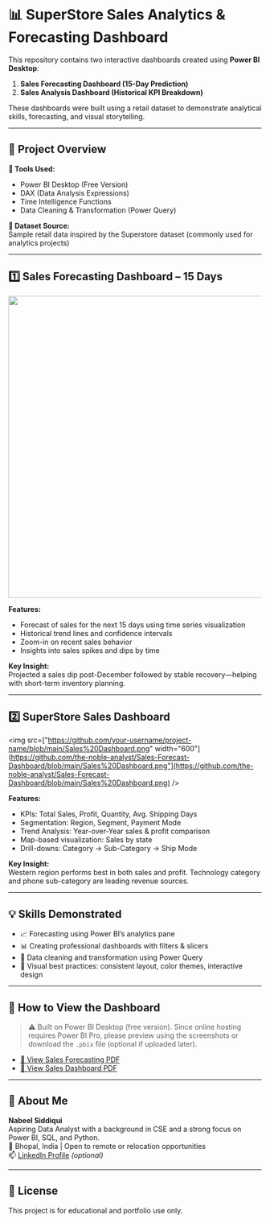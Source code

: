 # 📊 SuperStore Sales Analytics & Forecasting Dashboard

This repository contains two interactive dashboards created using **Power BI Desktop**:

1. **Sales Forecasting Dashboard (15-Day Prediction)**
2. **Sales Analysis Dashboard (Historical KPI Breakdown)**

These dashboards were built using a retail dataset to demonstrate analytical skills, forecasting, and visual storytelling.

---

## 📁 Project Overview

**🔧 Tools Used:**  
- Power BI Desktop (Free Version)  
- DAX (Data Analysis Expressions)  
- Time Intelligence Functions  
- Data Cleaning & Transformation (Power Query)

**📂 Dataset Source:**  
Sample retail data inspired by the Superstore dataset (commonly used for analytics projects)

---

## 1️⃣ Sales Forecasting Dashboard – 15 Days

<img src="https://github.com/your-username/project-name/blob/main/Sales%20Forecasting.png" width="600" />

**Features:**
- Forecast of sales for the next 15 days using time series visualization
- Historical trend lines and confidence intervals
- Zoom-in on recent sales behavior
- Insights into sales spikes and dips by time

**Key Insight:**  
Projected a sales dip post-December followed by stable recovery—helping with short-term inventory planning.

---

## 2️⃣ SuperStore Sales Dashboard

<img src=["https://github.com/your-username/project-name/blob/main/Sales%20Dashboard.png" width="600"](https://github.com/the-noble-analyst/Sales-Forecast-Dashboard/blob/main/Sales%20Dashboard.png"](https://github.com/the-noble-analyst/Sales-Forecast-Dashboard/blob/main/Sales%20Dashboard.png) />

**Features:**
- KPIs: Total Sales, Profit, Quantity, Avg. Shipping Days
- Segmentation: Region, Segment, Payment Mode
- Trend Analysis: Year-over-Year sales & profit comparison
- Map-based visualization: Sales by state
- Drill-downs: Category → Sub-Category → Ship Mode

**Key Insight:**  
Western region performs best in both sales and profit. Technology category and phone sub-category are leading revenue sources.

---

## 💡 Skills Demonstrated

- 📈 Forecasting using Power BI’s analytics pane
- 📊 Creating professional dashboards with filters & slicers
- 🧼 Data cleaning and transformation using Power Query
- 🎨 Visual best practices: consistent layout, color themes, interactive design

---

## 🔗 How to View the Dashboard

> ⚠️ Built on Power BI Desktop (free version). Since online hosting requires Power BI Pro, please preview using the screenshots or download the `.pbix` file (optional if uploaded later).

- [📄 View Sales Forecasting PDF](https://drive.google.com/your-link-here)
- [📄 View Sales Dashboard PDF](https://drive.google.com/your-link-here)

---

## 📌 About Me

**Nabeel Siddiqui**  
Aspiring Data Analyst with a background in CSE and a strong focus on Power BI, SQL, and Python.  
📍 Bhopal, India | Open to remote or relocation opportunities  
📫 [LinkedIn Profile](https://www.linkedin.com/in/your-link) *(optional)*

---

## 📎 License

This project is for educational and portfolio use only.
